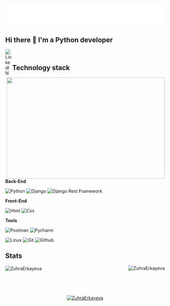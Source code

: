 <h1 align="center">
  <img src="name.svg" alt="Zuhra"/>
</h1>

## Hi there 👋 I'm a Python developer


<a href="https://www.linkedin.com/in/zuhra-erkayeva/">
  <img align="left" alt="LinkedIN" width="22px" src="https://upload.wikimedia.org/wikipedia/commons/thumb/8/81/LinkedIn_icon.svg/2048px-LinkedIn_icon.svg.png" />
</a>

<br>


## Technology stack

  <img align="right" src="https://i.pinimg.com/736x/5d/20/58/5d2058b5c9458041f4c86f96a3bca9b1.jpg" width="500" height="320" />

**Back-End**

![Python](https://img.shields.io/badge/Python-FFD43B?style=for-the-badge&logo=python&logoColor=blue)
![Django](https://img.shields.io/badge/Django-092E20?style=for-the-badge&logo=django&logoColor=green)
![Django Rest Framework](https://img.shields.io/badge/django%20rest-ff1709?style=for-the-badge&logo=django&logoColor=white)



**Front-End**

![Html](https://img.shields.io/badge/HTML5-E34F26?style=for-the-badge&logo=html5&logoColor=white)
![Css](https://img.shields.io/badge/CSS3-1572B6?style=for-the-badge&logo=css3&logoColor=white)


**Tools**

![Postman](https://img.shields.io/badge/Postman-FF6C37?style=for-the-badge&logo=Postman&logoColor=white)
![Pycharm](https://img.shields.io/badge/PyCharm-000000.svg?&style=for-the-badge&logo=PyCharm&logoColor=white)

![Linux](https://img.shields.io/badge/Linux-FCC624?style=for-the-badge&logo=linux&logoColor=black)
![Git](https://img.shields.io/badge/-Git-black?style=for-the-badge&logo=git&logoColor=white)
![Github](https://img.shields.io/badge/GitHub-100000?style=for-the-badge&logo=github&logoColor=white)

## Stats


<div style="display: flex; justify-content: space-between;">
  <div>
    <img align="center" src="https://github-readme-stats.vercel.app/api?username=ZuhraErkayeva&show_icons=true&theme=dracula&include_all_commits=true&count_private=true" alt="ZuhraErkayeva"/>
  </div>
  <div>
    <img align="left" src="https://github-readme-stats.vercel.app/api/top-langs/?username=ZuhraErkayeva&theme=blue-green" alt="ZuhraErkayeva" />
  </div>
</div>


  [//]: # (<p align="left"> <img src="https://komarev.com/ghpvc/?username=ZuhraErkayeva&label=Profile%20views&color=0e75b6&style=flat" alt="ZuhraErkayeva" /> </p>)
  <br>


  [//]: # (![C]&#40;https://img.shields.io/badge/C-00599C?style=for-the-badge&logo=c&logoColor=white&#41;)
  
  <br>


<p align="center"> <a href="https://github.com/ryo-ma/github-profile-trophy"><img src="https://github-profile-trophy.vercel.app/?username=ZuhraErkayeva&theme=onestar&row=1&margin-w=15&margin-h=15&no-bg=true" alt="ZuhraErkayeva" /></a></p>




